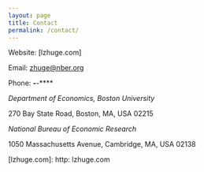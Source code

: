 ```yaml
---
layout: page
title: Contact
permalink: /contact/
---
```


Website: [lzhuge.com]

Email: [zhuge@nber.org]

Phone: ***-***-****

*Department of Economics, Boston University*

270 Bay State Road, Boston, MA, USA 02215

*National Bureau of Economic Research*

1050 Massachusetts Avenue, Cambridge, MA, USA 02138

[lzhuge.com]: http: lzhuge.com

[zhuge@nber.org]: mailto:zhuge@nber.org
